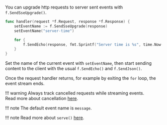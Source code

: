 You can upgrade http requests to server sent events with `f.SendSseUpgrade()`.

```go
func handler(request *f.Request, response *f.Response) {
    setEventName := f.SendSseUpgrade(response)
    setEventName("server-time")

	for {
		f.SendEcho(response, fmt.Sprintf("Server time is %s", time.Now()))
	}
}
```

Set the name of the current event with `setEventName`, 
then start sending content to the client with the usual `f.SendEcho()` and `f.SendJson()`.


Once the request handler returns, 
for example by exiting the `for` loop, 
the event stream ends.

!!! warning
    Always track cancelled requests while streaming events.<br/>
    Read more about cancellation [here](./cancellation.md).

!!! note
    The default event name is `message`.

!!! note
    Read more about `serve()` [here](./api.md).
